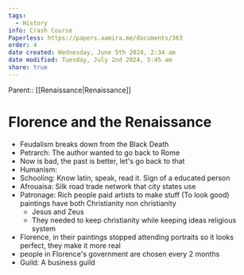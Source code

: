 ```yaml
---
tags:
  - History
info: Crash Course
Paperless: https://papers.aamira.me/documents/363
order: 4
date created: Wednesday, June 5th 2024, 2:34 am
date modified: Tuesday, July 2nd 2024, 5:45 am
share: true
---
```

  
Parent:: [[Renaissance|Renaissance]]  
  
# Florence and the Renaissance  
  
- Feudalism breaks down from the Black Death  
- Petrarch: The author wanted to go back to Rome  
- Now is bad, the past is better, let's go back to that  
- Humanism:  
- Schooling: Know latin, speak, read it. Sign of a educated person  
- Afrouaisa: Silk road trade network that city states use  
- Patronage: Rich people paid artists to make stuff (To look good) paintings have both Christianity non christianity  
  - Jesus and Zeus  
  - They needed to keep christianity while keeping ideas religious system  
- Florence, in their paintings stopped attending portraits so it looks perfect, they make it more real  
- people in Florence's government are chosen every 2 months  
- Guild: A business guild  
